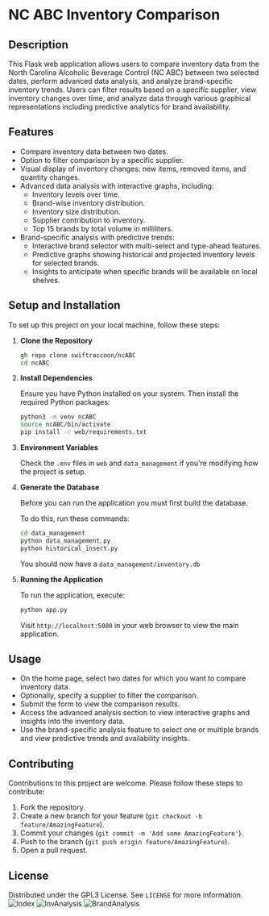 # NC ABC Inventory Comparison
## Description

This Flask web application allows users to compare inventory data from the North Carolina Alcoholic Beverage Control (NC ABC) between two selected dates, perform advanced data analysis, and analyze brand-specific inventory trends. Users can filter results based on a specific supplier, view inventory changes over time, and analyze data through various graphical representations including predictive analytics for brand availability.

## Features

* Compare inventory data between two dates.
* Option to filter comparison by a specific supplier.
* Visual display of inventory changes: new items, removed items, and quantity changes.
* Advanced data analysis with interactive graphs, including:
    * Inventory levels over time.
    * Brand-wise inventory distribution.
    * Inventory size distribution.
    * Supplier contribution to inventory.
    * Top 15 brands by total volume in milliliters.
* Brand-specific analysis with predictive trends:
    * Interactive brand selector with multi-select and type-ahead features.
    * Predictive graphs showing historical and projected inventory levels for selected brands.
    * Insights to anticipate when specific brands will be available on local shelves.

## Setup and Installation

To set up this project on your local machine, follow these steps:

1. **Clone the Repository**

   ```bash
   gh repo clone swiftraccoon/ncABC
   cd ncABC
   ```

2. **Install Dependencies**

   Ensure you have Python installed on your system. Then install the required Python packages:

   ```bash
   python3 -m venv ncABC
   source ncABC/bin/activate
   pip install -r web/requirements.txt
   ```

3. **Environment Variables**

   Check the `.env` files in `web` and `data_management` if you're modifying how the project is setup.

4. **Generate the Database**
   
   Before you can run the application you must first build the database.

   To do this, run these commands:
   ```bash
   cd data_management
   python data_management.py
   python historical_insert.py
   ```

   You should now have a `data_management/inventory.db`

6. **Running the Application**

   To run the application, execute:

   ```bash
   python app.py
   ```

   Visit `http://localhost:5000` in your web browser to view the main application.

## Usage

* On the home page, select two dates for which you want to compare inventory data.
* Optionally, specify a supplier to filter the comparison.
* Submit the form to view the comparison results.
* Access the advanced analysis section to view interactive graphs and insights into the inventory data.
* Use the brand-specific analysis feature to select one or multiple brands and view predictive trends and availability insights.

## Contributing

Contributions to this project are welcome. Please follow these steps to contribute:

1. Fork the repository.
2. Create a new branch for your feature (`git checkout -b feature/AmazingFeature`).
3. Commit your changes (`git commit -m 'Add some AmazingFeature'`).
4. Push to the branch (`git push origin feature/AmazingFeature`).
5. Open a pull request.

## License

Distributed under the GPL3 License. See `LICENSE` for more information.
![Index](Index.png)
![InvAnalysis](InvAnalysis.png)
![BrandAnalysis](BrandAnalysis.png)
